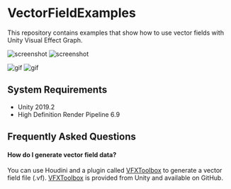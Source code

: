 VectorFieldExamples
===================

This repository contains examples that show how to use vector fields with
Unity Visual Effect Graph.

![screenshot](https://i.imgur.com/SrcqEPzm.jpg)
![screenshot](https://i.imgur.com/elRJOr8m.jpg)

![gif](https://i.imgur.com/iUGn7Fw.gif)
![gif](https://i.imgur.com/jPluUSJ.gif)

System Requirements
-------------------

- Unity 2019.2
- High Definition Render Pipeline 6.9

Frequently Asked Questions
--------------------------

#### How do I generate vector field data?

You can use Houdini and a plugin called [VFXToolbox] to generate a vector
field file (.vf). [VFXToolbox] is provided from Unity and available on GitHub.

[VFXToolBox]: https://github.com/Unity-Technologies/VFXToolbox
